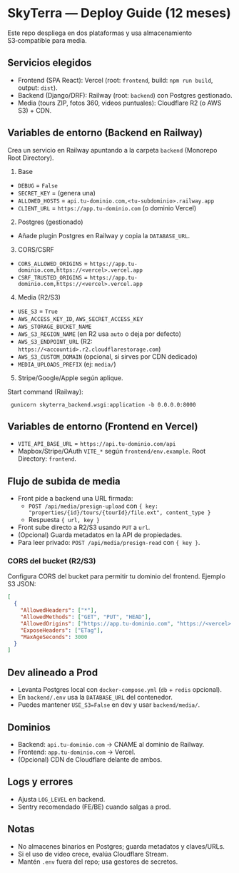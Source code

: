 # SkyTerra — Deploy Guide (12 meses)

Este repo despliega en dos plataformas y usa almacenamiento S3‑compatible para media.

## Servicios elegidos
- Frontend (SPA React): Vercel (root: `frontend`, build: `npm run build`, output: `dist`).
- Backend (Django/DRF): Railway (root: `backend`) con Postgres gestionado.
- Media (tours ZIP, fotos 360, videos puntuales): Cloudflare R2 (o AWS S3) + CDN.

## Variables de entorno (Backend en Railway)
Crea un servicio en Railway apuntando a la carpeta `backend` (Monorepo Root Directory).

1) Base
- `DEBUG` = `False`
- `SECRET_KEY` = (genera una)
- `ALLOWED_HOSTS` = `api.tu-dominio.com,<tu-subdominio>.railway.app`
- `CLIENT_URL` = `https://app.tu-dominio.com` (o dominio Vercel)

2) Postgres (gestionado)
- Añade plugin Postgres en Railway y copia la `DATABASE_URL`.

3) CORS/CSRF
- `CORS_ALLOWED_ORIGINS` = `https://app.tu-dominio.com,https://<vercel>.vercel.app`
- `CSRF_TRUSTED_ORIGINS` = `https://app.tu-dominio.com,https://<vercel>.vercel.app`

4) Media (R2/S3)
- `USE_S3` = `True`
- `AWS_ACCESS_KEY_ID`, `AWS_SECRET_ACCESS_KEY`
- `AWS_STORAGE_BUCKET_NAME`
- `AWS_S3_REGION_NAME` (en R2 usa `auto` o deja por defecto)
- `AWS_S3_ENDPOINT_URL` (R2: `https://<accountid>.r2.cloudflarestorage.com`)
- `AWS_S3_CUSTOM_DOMAIN` (opcional, si sirves por CDN dedicado)
- `MEDIA_UPLOADS_PREFIX` (ej: `media/`)

5) Stripe/Google/Apple según aplique.

Start command (Railway):
```
 gunicorn skyterra_backend.wsgi:application -b 0.0.0.0:8000
```

## Variables de entorno (Frontend en Vercel)
- `VITE_API_BASE_URL` = `https://api.tu-dominio.com/api`
- Mapbox/Stripe/OAuth `VITE_*` según `frontend/env.example`.
Root Directory: `frontend`.

## Flujo de subida de media
- Front pide a backend una URL firmada:
  - `POST /api/media/presign-upload` con `{ key: "properties/{id}/tours/{tourId}/file.ext", content_type }`
  - Respuesta `{ url, key }`
- Front sube directo a R2/S3 usando `PUT` a `url`.
- (Opcional) Guarda metadatos en la API de propiedades.
- Para leer privado: `POST /api/media/presign-read` con `{ key }`.

### CORS del bucket (R2/S3)
Configura CORS del bucket para permitir tu dominio del frontend. Ejemplo S3 JSON:
```json
[
  {
    "AllowedHeaders": ["*"],
    "AllowedMethods": ["GET", "PUT", "HEAD"],
    "AllowedOrigins": ["https://app.tu-dominio.com", "https://<vercel>.vercel.app"],
    "ExposeHeaders": ["ETag"],
    "MaxAgeSeconds": 3000
  }
]
```

## Dev alineado a Prod
- Levanta Postgres local con `docker-compose.yml` (`db` + `redis` opcional).
- En `backend/.env` usa la `DATABASE_URL` del contenedor.
- Puedes mantener `USE_S3=False` en dev y usar `backend/media/`.

## Dominios
- Backend: `api.tu-dominio.com` → CNAME al dominio de Railway.
- Frontend: `app.tu-dominio.com` → Vercel.
- (Opcional) CDN de Cloudflare delante de ambos.

## Logs y errores
- Ajusta `LOG_LEVEL` en backend.
- Sentry recomendado (FE/BE) cuando salgas a prod.

## Notas
- No almacenes binarios en Postgres; guarda metadatos y claves/URLs.
- Si el uso de video crece, evalúa Cloudflare Stream.
- Mantén `.env` fuera del repo; usa gestores de secretos.

